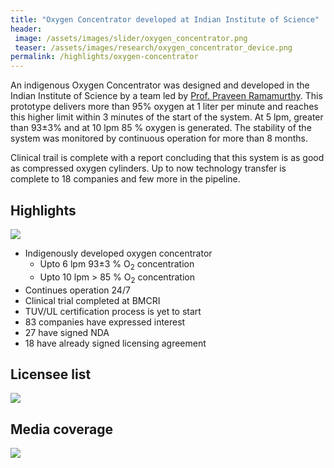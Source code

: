 ```yaml
---
title: "Oxygen Concentrator developed at Indian Institute of Science"
header:
 image: /assets/images/slider/oxygen_concentrator.png
 teaser: /assets/images/research/oxygen_concentrator_device.png
permalink: /highlights/oxygen-concentrator
---
```

An indigenous Oxygen Concentrator was designed and developed in the Indian Institute of Science by a team led by <a href="https://materials.iisc.ac.in/~praveen/" target="_blank">Prof. Praveen Ramamurthy</a>. This prototype delivers more than 95% oxygen at 1 liter per minute and reaches this higher limit within 3 minutes of the start of the system.  At 5 lpm, greater than 93±3% and at 10 lpm 85 % oxygen is generated.  The stability of the system was monitored by continuous operation for more than 8 months.

Clinical trail is complete with a report concluding that this system is as good as compressed oxygen cylinders. Up to now technology transfer is complete to 18 companies and few more in the pipeline. 

## Highlights
<img src="{{ site.baseurl }}/assets/images/research/oxygen_concentrator_device.png">

* Indigenously developed oxygen concentrator 
	* Upto 6  lpm 93±3 % O<sub>2</sub> concentration
	* Upto 10 lpm > 85 %  O<sub>2</sub> concentration
* Continues operation 24/7
* Clinical trial completed at BMCRI
* TUV/UL certification process is yet to start
* 83 companies have expressed interest
* 27 have signed NDA
* 18 have already signed licensing agreement

## Licensee list

<img src="{{ site.baseurl }}/assets/images/research/oxygen_concentrator_licensees.png">

## Media coverage

<img src="{{ site.baseurl }}/assets/images/research/oxygen_concentrator_media.png">


